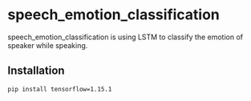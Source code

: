 # speech_emotion_classification

speech_emotion_classification is using LSTM to classify the emotion of speaker while speaking.

## Installation

```bash
pip install tensorflow=1.15.1
```
